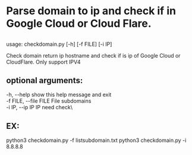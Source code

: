 # Parse domain to ip and check if in Google Cloud or Cloud Flare.
## 
usage: checkdomain.py [-h] [-f FILE] [-i IP]

Check domain return ip hostname and check if is ip of Google Cloud or CloudFlare. Only support IPV4

## optional arguments:
  -h, --help            show this help message and exit\
  -f FILE, --file FILE  File subdomains\
  -i IP, --ip IP        IP need check\
## EX:
 python3 checkdomain.py -f listsubdomain.txt
 python3 checkdomain.py -i 8.8.8.8

